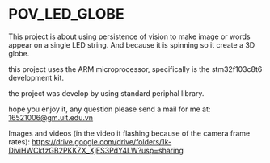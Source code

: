 # POV_LED_GLOBE

This project is about using persistence of vision to make image or words appear on a single LED string.
And because it is spinning so it create a 3D globe.

this project uses the ARM microprocessor, specifically is the stm32f103c8t6 development kit.

the project was develop by using standard periphal library.

hope you enjoy it, any question please send a mail for me at: 16521006@gm.uit.edu.vn

Images and videos (in the video it flashing because of the camera frame rates):
https://drive.google.com/drive/folders/1k-DiviHWCkfzGB2PKKZX_XjES3PdY4LW?usp=sharing 
